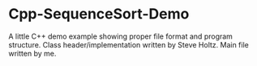 # Cpp-SequenceSort-Demo
A little C++ demo example showing proper file format and program structure. Class header/implementation written by Steve Holtz. Main file written by me.
